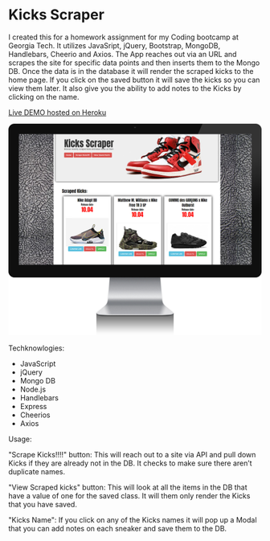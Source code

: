 # Kicks Scraper



I created this for a homework assignment for my Coding bootcamp at Georgia Tech.  It utilizes JavaSript, jQuery, Bootstrap, MongoDB, Handlebars, Cheerio and Axios.  The App reaches out via an URL and scrapes the site for specific data points and then inserts them to the Mongo DB.  Once the data is in the database it will render the scraped kicks to the home page.  If you click on the saved button it will save the kicks so you can view them later.  It also give you the ability to add notes to the Kicks by clicking on the name.

[Live DEMO hosted on Heroku](https://arcane-mesa-12871.herokuapp.com/ "Live DEMO")  


![IMG1](https://github.com/doingway2much/Bootstrap-Portfolio/blob/master/assets/img/KS.jpg?raw=true)

Techknowlogies:
* JavaScript
* jQuery
* Mongo DB
* Node.js
* Handlebars
* Express
* Cheerios
* Axios


Usage:

"Scrape Kicks!!!!" button:
This will reach out to a site via API and pull down Kicks if they are already not in the DB.  It checks to make sure there aren’t duplicate names.

"View Scraped kicks" button: 
This will look at all the items in the DB that have a value of one for the saved class.  It will them only render the Kicks that you have saved.  

"Kicks Name": 
If you click on any of the Kicks names it will pop up a Modal that you can add notes on each sneaker and save them to the DB.
 
